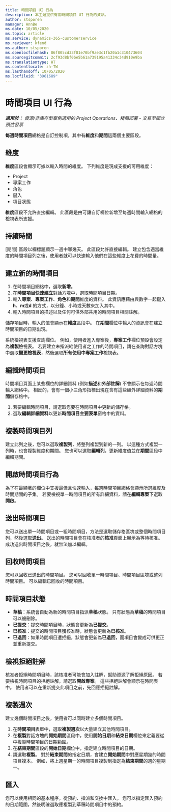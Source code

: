 ```yaml
---
title: 時間項目 UI 行為
description: 本主題提供有關時間項目 UI 行為的資訊。
author: stsporen
manager: AnnBe
ms.date: 10/05/2020
ms.topic: article
ms.service: dynamics-365-customerservice
ms.reviewer: kfend
ms.author: stsporen
ms.openlocfilehash: 86f805cd33f81e70bf9ae3c1fb20a1c310473604
ms.sourcegitcommit: 2cf93d8bf0be5b61a739195a41334c34d910e9ba
ms.translationtype: HT
ms.contentlocale: zh-TW
ms.lasthandoff: 10/05/2020
ms.locfileid: "3961689"
---
```

# <a name="time-entry-ui-behavior"></a>時間項目 UI 行為

_**適用於：** 資源/非庫存型案例適用的 Project Operations、精簡部署 - 交易至開立預估發票_


**每週時間項目**網格是自訂控制項，其中有**維度**和**期間**這兩個主要區段。

## <a name="dimensions"></a>維度
**維度**區段會顯示可據以輸入時間的維度。 下列維度是現成支援的可用維度：

  - Project
  - 專案工作
  - 角色
  - 鍵入
  - 項目狀態

**維度**區段不允許直接編輯。 此區段是由可讓自訂欄位新增至每週時間輸入網格的檢視表所支援。

## <a name="duration"></a>持續時間
[期間] 區段以欄標題顯示一週中哪幾天。 此區段允許直接編輯。 建立包含適當維度的時間項目列之後，使用者就可以快速輸入他們在這些維度上花費的時間量。

## <a name="create-a-new-time-entry"></a>建立新的時間項目

1. 在時間項目網格中，選取**新增**。 
2. 在**時間項目快速建立**對話方塊中，選取時間項目日期。
3. 輸入**專案**、**專案工作**、**角色**和**期間**維度的資料。 此資訊應藉由與數字一起鍵入 **h**、**m**或**d** 的方式，以分鐘、小時或天數來加入其中。 
4. 輸入時間項目的描述以及任何可供外部共用的時間項目相關註解。 

儲存項目時，輸入的值會顯示在**維度**區段中。 在**期間**欄位中輸入的資訊會在建立時間項目的日期出現。

系統檢視表支援查詢欄位。 例如，使用者進入專案後，**專案工作**欄位預設會設定為**複製**檢視表。 若要建立未指派給使用者之工作的時間項目，請在查詢對話方塊中選取**變更檢視表**，然後選取**所有使用中專案工作**檢視表。

## <a name="edit-a-time-entry"></a>編輯時間項目 
時間項目頁面上某些欄位的詳細資料 (例如**描述**和**外部註解**) 不會顯示在每週時間輸入網格中。 相反的，會有一個小三角形指標出現在含有這些額外詳細資料的**期間**儲存格中。 

1. 若要編輯時間項目，請選取您要在時間項目中更新的儲存格。
2. 選取**編輯詳細資料**以更新**時間項目主要表單**窗格中的資料。 

## <a name="copy-a-time-entry-row"></a>複製時間項目列
建立此列之後，您可以選取**複製列**，將整列複製到新的一列。 以這種方式複製一列時，也會複製維度和期間。 您也可以選取**編輯列**，更新維度值並在**期間**區段中編輯期間。

## <a name="open-a-time-entry-behavior"></a>開啟時間項目行為
為了在最顯著的欄位中支援最佳且快速輸入，每週時間項目網格會顯示所選維度及時間期間的子集。 若要檢視單一時間項目的所有詳細資料，請在**編輯專案**下選取**開啟**。

## <a name="submit-a-time-entry"></a>送出時間項目
您可以送出單一時間項目或一組時間項目，方法是選取儲存格區塊或整個時間項目列，然後選取**送出**。 送出的時間項目會在核准者的**核准**頁面上顯示為等待核准。 成功送出時間項目之後，就無法加以編輯。

## <a name="recall-a-time-entry"></a>回收時間項目
您可以回收已送出的時間項目。 您可以回收單一時間項目、時間項目區塊或整列時間項目。 可以編輯已回收的時間項目。

## <a name="time-entry-status"></a>時間項目狀態

- **草稿**：系統會自動為新的時間項目指派**草稿**狀態。 只有狀態為**草稿**的時間項目可以被刪除。
- **已提交**：提交時間項目時，狀態會更新為**已提交**。 
- **已核准**：提交的時間項目獲核准時，狀態會更新為**已核准**。 
- **已退回**：如果時間項目遭拒絕，狀態會更新為**已退回**，而項目會變成可供更正並重新提交。 

## <a name="view-rejection-comments"></a>檢視拒絕註解
核准者拒絕時間項目時，該核准者可能會加入註解，幫助資源了解拒絕原因。 若要檢視時間項目的拒絕註解，請選取**開啟專案**。 這些拒絕註解會顯示在時間表中。 使用者可以在重新提交此項目之前，先回應拒絕註解。

## <a name="copy-week"></a>複製週次
建立幾個時間項目之後，使用者可以同時建立多個時間項目。

1. 在**時間項目**表單中，選取**複製週次**以大量建立其他時間項目。 
2. 在**複製**對話方塊的**開始期間**區段中，使用**開始日期**和**結束日期**欄位來定義要從中複製時間項目的日期範圍。 
3. 在**結束期間**區段的**開始日期**欄位中，指定建立時間項目的日期。 
4. 請選取**複製**。 對於**結束期間**的指定日期，會建立**開始期間**中對應星期幾的時間項目複本。 例如，將上週星期一的時間項目複製到指定為**結束期間**的週的星期一。

## <a name="import"></a>匯入
您可以使用相同的基本程序，從預約、指派和交換中匯入。 您可以指定匯入預約的日期範圍，然後明確選取應複製到草稿時間項目中的預約。 
